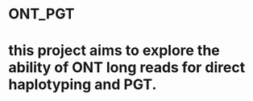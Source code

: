 # ONT_PGT

# this project aims to explore the ability of ONT long reads for direct haplotyping and PGT.
